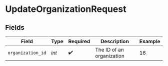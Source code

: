 # UpdateOrganizationRequest


## Fields

| Field                     | Type                      | Required                  | Description               | Example                   |
| ------------------------- | ------------------------- | ------------------------- | ------------------------- | ------------------------- |
| `organization_id`         | *int*                     | :heavy_check_mark:        | The ID of an organization | 16                        |